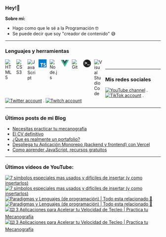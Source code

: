 ### Hey!👋
**Sobre mí:**
- Hago como que le sé a la Programación 🤓 
- Se puede decir que soy "creador de contenido" 😅

---
### Lenguajes y herramientas

<img align="left" alt="HTML5" width="26px" src="https://cdn.jsdelivr.net/gh/devicons/devicon/icons/html5/html5-original.svg" style="padding-right:10px;" />
<img align="left" alt="CSS3" width="26px" src="https://cdn.jsdelivr.net/gh/devicons/devicon/icons/css3/css3-original.svg" style="padding-right:10px;" />
<img align="left" alt="JavaScript" width="26px" src="https://cdn.jsdelivr.net/gh/devicons/devicon/icons/javascript/javascript-original.svg" style="padding-right:10px;" />
<img align="left" alt="Typescript" width="26px" src="https://raw.githubusercontent.com/github/explore/80688e429a7d4ef2fca1e82350fe8e3517d3494d/topics/typescript/typescript.png" style="padding-right:10px;" />
<img align="left" alt="Node.js" width="26px" src="https://cdn.jsdelivr.net/gh/devicons/devicon/icons/nodejs/nodejs-original.svg" style="padding-right:10px;" />
<img align="left" alt="Vue" width="26px" src="https://raw.githubusercontent.com/github/explore/80688e429a7d4ef2fca1e82350fe8e3517d3494d/topics/vue/vue.png" style="padding-right:10px;" />
<img align="left" alt="Git" width="26px" src="https://cdn.jsdelivr.net/gh/devicons/devicon/icons/git/git-original.svg" style="padding-right:10px;" />
<img align="left" alt="Terminal" width="26px" src="https://raw.githubusercontent.com/github/explore/d92924b1d925bb134e308bd29c9de6c302ed3beb/topics/terminal/terminal.png" style="padding-right:10px;" />
<img align="left" alt="Visual Studio Code" width="26px" src="https://cdn.jsdelivr.net/gh/devicons/devicon/icons/vscode/vscode-original.svg" style="padding-right:10px;" />

<br>

---
### Mis redes sociales

[![YouTube channel](https://img.shields.io/youtube/channel/subscribers/UCKMWXwHYoy920OFEN_BM5VQ?style=social)](https://www.youtube.com/@doneberdev)
 . [![TikTok account](https://img.shields.io/endpoint?logo=TikTok&style=social&url=https%3A%2F%2Fdoneber.dev%2Ftiktok-counter%2F)](https://www.tiktok.com/@doneberdev)
 . [![Twitter account](https://img.shields.io/twitter/follow/doneberdev?label=Followers&style=social)](https://twitter.com/doneberdev)
 . [![Twitch account](https://img.shields.io/twitch/status/doneberdev?style=social)](https://twitch.tv/doneberdev)
 
---
### Últimos posts de mi Blog

<!-- BLOG-POST-LIST:START -->
- [Necesitas practicar tu mecanografia](https://doneber.dev/blog/necesitas-practicar-tu-mecanografia/)
- [El CV definitivo](https://doneber.dev/blog/el-cv-definitivo/)
- [¿Que es realmente un portafolio?](https://doneber.dev/blog/que-es-realmente-un-portafolio/)
- [Despliega tu Aplicación Monorepo &lpar;backend y frontend&rpar; con Vercel](https://doneber.dev/blog/despliega-tu-aplicaci%C3%B3n-monorepo-backend-y-frontend-con-vercel/)
- [Como aprender JavaScript, recursos gratuitos](https://doneber.dev/blog/como-aprender-javascript-recursos-gratuitos/)
<!-- BLOG-POST-LIST:END -->
 
---
### Últimos videos de YouTube:

<!-- BEGIN YOUTUBE-CARDS -->
[![7 símbolos especiales mas usados y difíciles de insertar (y como insertarlos)](https://ytcards.demolab.com/?id=KRbhJNjfUNI&title=7+s%C3%ADmbolos+especiales+mas+usados+y+dif%C3%ADciles+de+insertar+%28y+como+insertarlos%29&lang=en&timestamp=1692054009&background_color=%230f0f0f&title_color=%23ffffff&stats_color=%23dedede&max_title_lines=1&width=250&border_radius=5&duration=499 "7 símbolos especiales mas usados y difíciles de insertar (y como insertarlos)")](https://www.youtube.com/watch?v=KRbhJNjfUNI#gh-dark-mode-only)[![7 símbolos especiales mas usados y difíciles de insertar (y como insertarlos)](https://ytcards.demolab.com/?id=KRbhJNjfUNI&title=7+s%C3%ADmbolos+especiales+mas+usados+y+dif%C3%ADciles+de+insertar+%28y+como+insertarlos%29&lang=en&timestamp=1692054009&background_color=%230d1117&title_color=%23ffffff&stats_color=%23dedede&max_title_lines=1&width=250&border_radius=5&duration=499 "7 símbolos especiales mas usados y difíciles de insertar (y como insertarlos)")](https://www.youtube.com/watch?v=KRbhJNjfUNI#gh-light-mode-only)
[![Paradigmas y Lenguajes (de programación) | Todo esta relacionado 🤯](https://ytcards.demolab.com/?id=WN7bChW22M0&title=Paradigmas+y+Lenguajes+%28de+programaci%C3%B3n%29+%7C+Todo+esta+relacionado+%F0%9F%A4%AF&lang=en&timestamp=1683327610&background_color=%230f0f0f&title_color=%23ffffff&stats_color=%23dedede&max_title_lines=1&width=250&border_radius=5&duration=384 "Paradigmas y Lenguajes (de programación) | Todo esta relacionado 🤯")](https://www.youtube.com/watch?v=WN7bChW22M0#gh-dark-mode-only)[![Paradigmas y Lenguajes (de programación) | Todo esta relacionado 🤯](https://ytcards.demolab.com/?id=WN7bChW22M0&title=Paradigmas+y+Lenguajes+%28de+programaci%C3%B3n%29+%7C+Todo+esta+relacionado+%F0%9F%A4%AF&lang=en&timestamp=1683327610&background_color=%230d1117&title_color=%23ffffff&stats_color=%23dedede&max_title_lines=1&width=250&border_radius=5&duration=384 "Paradigmas y Lenguajes (de programación) | Todo esta relacionado 🤯")](https://www.youtube.com/watch?v=WN7bChW22M0#gh-light-mode-only)
[![⌨️ 3 Aplicaciones para Acelerar tu Velocidad de Tecleo | Practica tu Mecanografía](https://ytcards.demolab.com/?id=m_DqMsF0DkQ&title=%E2%8C%A8%EF%B8%8F+3+Aplicaciones+para+Acelerar+tu+Velocidad+de+Tecleo+%7C+Practica+tu+Mecanograf%C3%ADa&lang=en&timestamp=1682551811&background_color=%230f0f0f&title_color=%23ffffff&stats_color=%23dedede&max_title_lines=1&width=250&border_radius=5&duration=1044 "⌨️ 3 Aplicaciones para Acelerar tu Velocidad de Tecleo | Practica tu Mecanografía")](https://www.youtube.com/watch?v=m_DqMsF0DkQ#gh-dark-mode-only)[![⌨️ 3 Aplicaciones para Acelerar tu Velocidad de Tecleo | Practica tu Mecanografía](https://ytcards.demolab.com/?id=m_DqMsF0DkQ&title=%E2%8C%A8%EF%B8%8F+3+Aplicaciones+para+Acelerar+tu+Velocidad+de+Tecleo+%7C+Practica+tu+Mecanograf%C3%ADa&lang=en&timestamp=1682551811&background_color=%230d1117&title_color=%23ffffff&stats_color=%23dedede&max_title_lines=1&width=250&border_radius=5&duration=1044 "⌨️ 3 Aplicaciones para Acelerar tu Velocidad de Tecleo | Practica tu Mecanografía")](https://www.youtube.com/watch?v=m_DqMsF0DkQ#gh-light-mode-only)
<!-- END YOUTUBE-CARDS -->
